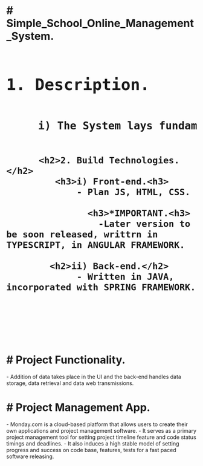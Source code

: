 <h1># Simple_School_Online_Management_System.</html>
  <pre><p><h2>1. Description.</h2>
     i) The System lays fundamental unique connection of different essential parts of getting and Storing students objects mappings.
     
          <h2>2. Build Technologies.</h2>
             <h3>i) Front-end.<h3>
                 - Plan JS, HTML, CSS.
        
                   <h3>*IMPORTANT.<h3>
                     -Later version to be soon released, writtrn in TYPESCRIPT, in ANGULAR FRAMEWORK.
             
            <h2>ii) Back-end.</h2>
                 - Written in JAVA, incorporated with SPRING FRAMEWORK.
  </p></pre>
<h1># Project Functionality.</h1>
  - Addition of data takes place in the UI and the back-end handles data storage, data retrieval and data web transmissions.

<h1># Project Management App.</h1>
  - Monday.com is a cloud-based platform that allows users to create their own applications and project management software.
  - It serves as a primary project management tool for setting project timeline feature and code status timings and deadlines.
  - It also induces a high stable model of setting progress and success on code base, features, tests for a fast paced software releasing.
